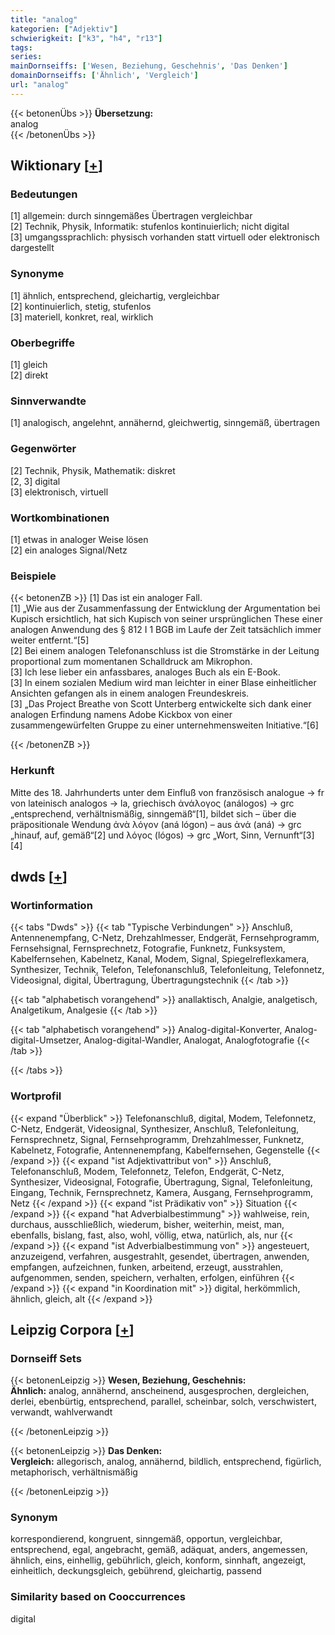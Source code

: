 ```yaml
---
title: "analog"
kategorien: ["Adjektiv"]
schwierigkeit: ["k3", "h4", "r13"]
tags:
series:
mainDornseiffs: ['Wesen, Beziehung, Geschehnis', 'Das Denken']
domainDornseiffs: ['Ähnlich', 'Vergleich']
url: "analog"
---
```


{{< betonenÜbs >}}
**Übersetzung:**  
analog  
{{< /betonenÜbs >}}

## Wiktionary [[+](https://de.wiktionary.org/wiki/analog)]

### Bedeutungen
[1] allgemein: durch sinngemäßes Übertragen vergleichbar  
[2] Technik, Physik, Informatik: stufenlos kontinuierlich; nicht digital  
[3] umgangssprachlich: physisch vorhanden statt virtuell oder elektronisch dargestellt  

### Synonyme
[1] ähnlich, entsprechend, gleichartig, vergleichbar  
[2] kontinuierlich, stetig, stufenlos  
[3] materiell, konkret, real, wirklich  

### Oberbegriffe
[1] gleich  
[2] direkt  

### Sinnverwandte
[1] analogisch, angelehnt, annähernd, gleichwertig, sinngemäß, übertragen  

### Gegenwörter
[2] Technik, Physik, Mathematik: diskret  
[2, 3] digital  
[3] elektronisch, virtuell  

### Wortkombinationen
[1] etwas in analoger Weise lösen  
[2] ein analoges Signal/Netz  

### Beispiele
{{< betonenZB >}}
[1] Das ist ein analoger Fall.  
[1] „Wie aus der Zusammenfassung der Entwicklung der Argumentation bei Kupisch ersichtlich, hat sich Kupisch von seiner ursprünglichen These einer analogen Anwendung des § 812 I 1 BGB im Laufe der Zeit tatsächlich immer weiter entfernt.“[5]  
[2] Bei einem analogen Telefonanschluss ist die Stromstärke in der Leitung proportional zum momentanen Schalldruck am Mikrophon.  
[3] Ich lese lieber ein anfassbares, analoges Buch als ein E-Book.  
[3] In einem sozialen Medium wird man leichter in einer Blase einheitlicher Ansichten gefangen als in einem analogen Freundeskreis.  
[3] „Das Project Breathe von Scott Unterberg entwickelte sich dank einer analogen Erfindung namens Adobe Kickbox von einer zusammengewürfelten Gruppe zu einer unternehmensweiten Initiative.“[6]  

{{< /betonenZB >}}
### Herkunft
Mitte des 18. Jahrhunderts unter dem Einfluß von  französisch analogue → fr von lateinisch analogos → la, griechisch ἀνάλογος (análogos) → grc „entsprechend, verhältnismäßig, sinngemäß“[1], bildet sich – über die präpositionale Wendung ἀνὰ λόγον (aná lógon) – aus ἀνά (aná) → grc „hinauf, auf, gemäß“[2] und λόγος (lógos) → grc „Wort, Sinn, Vernunft“[3][4]  



## dwds [[+](https://www.dwds.de/wb/analog)]

### Wortinformation
{{< tabs "Dwds" >}}
{{< tab "Typische Verbindungen" >}}
Anschluß, Antennenempfang, C-Netz, Drehzahlmesser, Endgerät, Fernsehprogramm, Fernsehsignal, Fernsprechnetz, Fotografie, Funknetz, Funksystem, Kabelfernsehen, Kabelnetz, Kanal, Modem, Signal, Spiegelreflexkamera, Synthesizer, Technik, Telefon, Telefonanschluß, Telefonleitung, Telefonnetz, Videosignal, digital, Übertragung, Übertragungstechnik
{{< /tab >}}

{{< tab "alphabetisch vorangehend" >}}
anallaktisch, Analgie, analgetisch, Analgetikum, Analgesie
{{< /tab >}}

{{< tab "alphabetisch vorangehend" >}}
Analog-digital-Konverter, Analog-digital-Umsetzer, Analog-digital-Wandler, Analogat, Analogfotografie
{{< /tab >}}

{{< /tabs >}}

### Wortprofil
{{< expand "Überblick" >}} Telefonanschluß, digital, Modem, Telefonnetz, C-Netz, Endgerät, Videosignal, Synthesizer, Anschluß, Telefonleitung, Fernsprechnetz, Signal, Fernsehprogramm, Drehzahlmesser, Funknetz, Kabelnetz, Fotografie, Antennenempfang, Kabelfernsehen, Gegenstelle {{< /expand >}}
{{< expand "ist Adjektivattribut von" >}} Anschluß, Telefonanschluß, Modem, Telefonnetz, Telefon, Endgerät, C-Netz, Synthesizer, Videosignal, Fotografie, Übertragung, Signal, Telefonleitung, Eingang, Technik, Fernsprechnetz, Kamera, Ausgang, Fernsehprogramm, Netz {{< /expand >}}
{{< expand "ist Prädikativ von" >}} Situation {{< /expand >}}
{{< expand "hat Adverbialbestimmung" >}} wahlweise, rein, durchaus, ausschließlich, wiederum, bisher, weiterhin, meist, man, ebenfalls, bislang, fast, also, wohl, völlig, etwa, natürlich, als, nur {{< /expand >}}
{{< expand "ist Adverbialbestimmung von" >}} angesteuert, anzuzeigend, verfahren, ausgestrahlt, gesendet, übertragen, anwenden, empfangen, aufzeichnen, funken, arbeitend, erzeugt, ausstrahlen, aufgenommen, senden, speichern, verhalten, erfolgen, einführen {{< /expand >}}
{{< expand "in Koordination mit" >}} digital, herkömmlich, ähnlich, gleich, alt {{< /expand >}}

## Leipzig Corpora [[+](https://corpora.uni-leipzig.de/en/res?word=analog&corpusId=deu_newscrawl-public_2018)]

### Dornseiff Sets
{{< betonenLeipzig >}}
**Wesen, Beziehung, Geschehnis:**  
**Ähnlich:** analog, annähernd, anscheinend, ausgesprochen, dergleichen, derlei, ebenbürtig, entsprechend, parallel, scheinbar, solch, verschwistert, verwandt, wahlverwandt  

{{< /betonenLeipzig >}}


{{< betonenLeipzig >}}
**Das Denken:**  
**Vergleich:** allegorisch, analog, annähernd, bildlich, entsprechend, figürlich, metaphorisch, verhältnismäßig  

{{< /betonenLeipzig >}}

### Synonym
korrespondierend, kongruent, sinngemäß, opportun, vergleichbar, entsprechend, egal, angebracht, gemäß, adäquat, anders, angemessen, ähnlich, eins, einhellig, gebührlich, gleich, konform, sinnhaft, angezeigt, einheitlich, deckungsgleich, gebührend, gleichartig, passend


### Similarity based on Cooccurrences
digital

